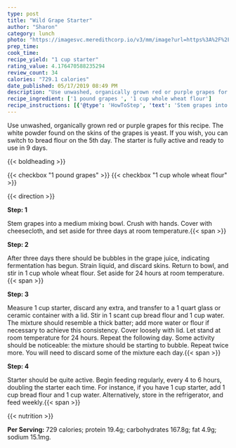 ```yaml
---
type: post
title: "Wild Grape Starter"
author: "Sharon"
category: lunch
photo: "https://imagesvc.meredithcorp.io/v3/mm/image?url=https%3A%2F%2Fimages.media-allrecipes.com%2Fuserphotos%2F91403.jpg"
prep_time: 
cook_time: 
recipe_yield: "1 cup starter"
rating_value: 4.176470588235294
review_count: 34
calories: "729.1 calories"
date_published: 05/17/2019 08:49 PM
description: "Use unwashed, organically grown red or purple grapes for this recipe. The white powder found on the skins of the grapes is yeast.   If you wish, you can switch to bread flour on the 5th day.  The starter is fully active and ready to use in 9 days."
recipe_ingredient: ['1 pound grapes ', '1 cup whole wheat flour']
recipe_instructions: [{'@type': 'HowToStep', 'text': 'Stem grapes into a medium mixing bowl.  Crush with hands. Cover with cheesecloth, and set aside for three days at room temperature.\n'}, {'@type': 'HowToStep', 'text': 'After three days there should be bubbles in the grape juice, indicating fermentation has begun.  Strain liquid, and discard skins.  Return to bowl, and stir in 1 cup whole wheat flour.  Set aside for 24 hours at room temperature.\n'}, {'@type': 'HowToStep', 'text': 'Measure 1 cup starter, discard any extra, and transfer to a 1 quart glass or ceramic container with a lid. Stir in 1 scant cup bread flour and 1 cup water.  The mixture should resemble a thick batter; add more water or flour if necessary to achieve this consistency. Cover loosely with lid.  Let stand at room temperature for 24 hours. Repeat the following day.  Some activity should be noticeable: the mixture should be starting to bubble.   Repeat twice more. You will need to discard some of the mixture each day.\n'}, {'@type': 'HowToStep', 'text': 'Starter should be quite active.  Begin feeding regularly, every 4 to 6 hours, doubling the starter each time. For instance, if you have 1 cup starter, add 1 cup bread flour and 1 cup water. Alternatively, store in the refrigerator, and feed weekly.\n'}]
---
```


Use unwashed, organically grown red or purple grapes for this recipe. The white powder found on the skins of the grapes is yeast.   If you wish, you can switch to bread flour on the 5th day.  The starter is fully active and ready to use in 9 days. 

{{< boldheading >}}

{{< checkbox "1 pound grapes" >}}
{{< checkbox "1 cup whole wheat flour" >}}


{{< direction >}}

**Step: 1**

Stem grapes into a medium mixing bowl.  Crush with hands. Cover with cheesecloth, and set aside for three days at room temperature.{{< span >}}

**Step: 2**

After three days there should be bubbles in the grape juice, indicating fermentation has begun.  Strain liquid, and discard skins.  Return to bowl, and stir in 1 cup whole wheat flour.  Set aside for 24 hours at room temperature.{{< span >}}

**Step: 3**

Measure 1 cup starter, discard any extra, and transfer to a 1 quart glass or ceramic container with a lid. Stir in 1 scant cup bread flour and 1 cup water.  The mixture should resemble a thick batter; add more water or flour if necessary to achieve this consistency. Cover loosely with lid.  Let stand at room temperature for 24 hours. Repeat the following day.  Some activity should be noticeable: the mixture should be starting to bubble.   Repeat twice more. You will need to discard some of the mixture each day.{{< span >}}

**Step: 4**

Starter should be quite active.  Begin feeding regularly, every 4 to 6 hours, doubling the starter each time. For instance, if you have 1 cup starter, add 1 cup bread flour and 1 cup water. Alternatively, store in the refrigerator, and feed weekly.{{< span >}}

{{< nutrition >}}

**Per Serving:** 729 calories; protein 19.4g; carbohydrates 167.8g; fat 4.9g; sodium 15.1mg.